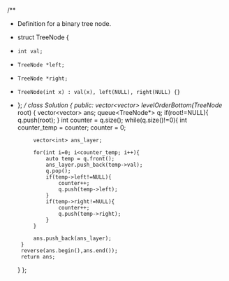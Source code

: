 /**
 * Definition for a binary tree node.
 * struct TreeNode {
 *     int val;
 *     TreeNode *left;
 *     TreeNode *right;
 *     TreeNode(int x) : val(x), left(NULL), right(NULL) {}
 * };
 */
class Solution {
public:
    vector<vector<int>> levelOrderBottom(TreeNode* root) {
        vector<vector<int>> ans;
        queue<TreeNode*> q;
        if(root!=NULL){
            q.push(root);
        }
        int counter = q.size();
        while(q.size()!=0){
            int counter_temp = counter;
            counter = 0;

            vector<int> ans_layer;

            for(int i=0; i<counter_temp; i++){
                auto temp = q.front();
                ans_layer.push_back(temp->val);
                q.pop();
                if(temp->left!=NULL){
                    counter++;
                    q.push(temp->left);
                }
                if(temp->right!=NULL){
                    counter++;
                    q.push(temp->right);
                }
            }

            ans.push_back(ans_layer);
        }
        reverse(ans.begin(),ans.end());
        return ans;
    }
};

